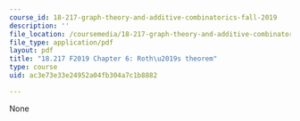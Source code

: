 ```yaml
---
course_id: 18-217-graph-theory-and-additive-combinatorics-fall-2019
description: ''
file_location: /coursemedia/18-217-graph-theory-and-additive-combinatorics-fall-2019/ac3e73e33e24952a04fb304a7c1b8882_MIT18_217F19_ch6.pdf
file_type: application/pdf
layout: pdf
title: "18.217 F2019 Chapter 6: Roth\u2019s theorem"
type: course
uid: ac3e73e33e24952a04fb304a7c1b8882

---
```

None